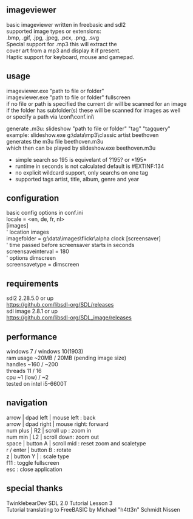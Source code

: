## imageviewer
basic imageviewer written in freebasic and sdl2\
supported image types or extensions:\
.bmp, .gif, .jpg, .jpeg, .pcx, .png, .svg\
Special support for .mp3 this will extract the\
cover art from a mp3 and display it if present.\
Haptic support for keyboard, mouse and gamepad.
## usage
imageviewer.exe "path to file or folder"\
imageviewer.exe "path to file or folder" fullscreen\
if no file or path is specified the current dir will be scanned for an image\
if the folder has subfolder(s) these will be scanned for images as well\
or specify a path via \conf\conf.ini\

generate .m3u: slideshow "path to file or folder" "tag" "tagquery"\
example: slideshow.exe g:\data\mp3\classic artist beethoven\
generates the m3u file beethoven.m3u\
which then can be played by slideshow.exe beethoven.m3u
* simple search so 195 is equivelant of ?195? or \*195*
* runtime in seconds is not calculated default is #EXTINF:134
* no explicit wildcard support, only searchs on one tag
* supported tags artist, title, album, genre and year
## configuration
basic config options in conf.ini\
locale          = <en, de, fr, nl>\
[images]\
' location images\
imagefolder = g:\data\images\flickr\alpha clock
[screensaver]\
' time passed before screensaver starts in seconds\
screensaveinterval = 180\
' options dimscreen\
screensavetype = dimscreen
## requirements
sdl2 2.28.5.0 or up\
https://github.com/libsdl-org/SDL/releases
\
sdl image 2.8.1 or up\
https://github.com/libsdl-org/SDL_image/releases
## performance
windows 7 / windows 10(1903)\
ram usage ~20MB / 20MB (pending image size)\
handles   ~160 / ~200\
threads   11 / 16\
cpu       ~1 (low) / ~2\
tested on intel i5-6600T
## navigation
arrow     | dpad left  | mouse left : back\
arrow     | dpad right | mouse right: forward\
num plus  | R2         | scroll up  : zoom in\
num min   | L2         | scroll down: zoom out\
space     | button A   | scroll mid : reset zoom and scaletype\
r / enter | button B                : rotate\
z         | button Y   |            : scale type\
f11                                 : toggle fullscreen\
esc                                 : close application
## special thanks
TwinklebearDev SDL 2.0 Tutorial Lesson 3\
Tutorial translating to FreeBASIC by Michael "h4tt3n" Schmidt Nissen
